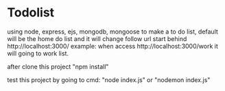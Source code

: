# Todolist
using node, express, ejs, mongodb, mongoose to make a to do list, default will be the home do list
and it will change follow url start behind http://localhost:3000/
example: when access http://localhost:3000/work
it will going to work list.


after clone this project 
"npm install"


test this project by going to cmd:
"node index.js"
or
"nodemon index.js"
